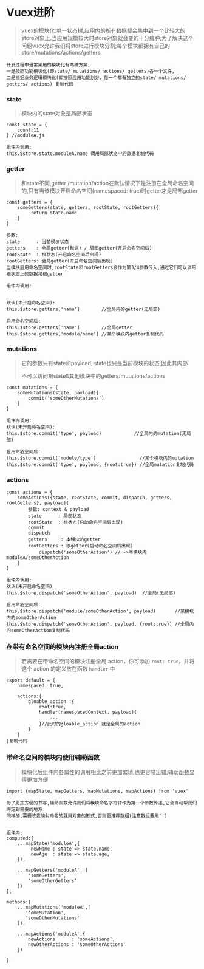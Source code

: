 # Vuex进阶

> vuex的模块化:单一状态树,应用内的所有数据都会集中到一个比较大的store对象上,当应用规模较大时store对象就会变的十分臃肿;为了解决这个问题vuex允许我们将store进行模块分割;每个模块都拥有自己的store/mutations/actions/getters



```
开发过程中通常采用的模块化有两种方案;
一是按照功能模块化(即state/ mutations/ actions/ getters)各一个文件,
二是根据业务逻辑模块化(即按照应用功能划分，每一个都有独立的state/ mutations/ getters/ actions) 复制代码
```





### state

> 模块内的state对象是局部状态





```
const state = {
    count:11
} //moduleA.js

组件内调用:
this.$store.state.moduleA.name 调用局部状态中的数据复制代码
```



### getter

> 和state不同,getter /mutation/action在默认情况下是注册在全局命名空间的,只有当该模块开启命名空间(namespaced: true)时getter才是局部getter



```
const getters = {
    someGetters(state, getters, rootState, rootGetters){
         return state.name   
    }
}

参数:
state      : 当前模块状态
getters    : 全局getter(默认) / 局部getter(开启命名空间后)
rootState  : 根状态(开启命名空间后出现)
rootGetters: 全局getter(开启命名空间后出现)
当模块启用命名空间时,rootState和rootGetters会作为第3/4参数传入,通过它们可以调用根状态上的数据和根getter

组件内调用:


默认(未开启命名空间):
this.$store.getters['name']        //全局内的getter(无局部)

启用命名空间后:
this.$store.getters['name']        //全局getter
this.$store.getters['module/name'] //某个模块内getter复制代码
```



### mutations

> 它的参数只有state和payload, state也只是当前模块的状态;因此其内部
>
> 不可以访问根state&其他模块中的getters/mutations/actions



```
const mutations = {
    someMutations(state, payload){
        commit('someOtherMutations')
    }
}

组件内调用:
默认(未开启命名空间):
this.$store.commit('type', payload)            //全局内的mutation(无局部)

启用命名空间后:
this.$store.commit('module/type')                //某个模块内的mutation
this.$store.commit('type', payload, {root:true}) //全局mutation复制代码
```



### actions





```
const actions = {
    someActions({state, rootState, commit, dispatch, getters, rootGetters}, payload){
        参数: context & payload    
        state      : 局部状态
        rootState  : 根状态(启动命名空间后出现)
        commit
        dispatch
        getters     : 本模块的getter
        rootGetters : 根getter(启动命名空间后出现)
         	dispatch('someOtherAction') // ->本模块内moduleA/someOtherAction
    }
}

组件内调用:
默认(未开启命名空间)
this.$store.dispatch('someOtherAction', payload)  //全局(无局部)

启用命名空间后:
this.$store.dispatch('module/someOtherAction', payload)       //某模块内的someOtherAction
this.$store.dispatch('someOtherAction', payload, {root:true}) //全局内的someOtherAction复制代码
```





### 在带有命名空间的模块内注册全局action

> 若需要在带命名空间的模块注册全局 action，你可添加 `root: true`，并将这个 action 的定义放在函数 `handler` 中







```
export default = {
    namespaced: true,

    actions:{
        gloable_action :{
            root:true,
            handler(namespacedContext, payload){
                ...
            }//此时的gloable_action 就是全局的action
        }
    }
}复制代码
```







### 带命名空间的模块内使用辅助函数

> 模块化后组件内各属性的调用相比之前更加繁琐,也更容易出错;辅助函数显得更加方便





```
import {mapState, mapGetters, mapMutations, mapActions} from 'vuex'

为了更加方便的书写,辅助函数允许我们将模块命名字符转作为第一个参数传递,它会自动帮我们绑定到需要的地方
同样的,需要改变映射命名的就用对象的形式,否则更推荐数组(注意数组要用'')


组件内:
computed:{
    ...mapState('moduleA',{
         newName : state => state.name,
         newAge  : state => state.age,  
    }),

    ...mapGetters('moduleA', [
        'someGetters',
        'someOtherGetters'
    ])
},

methods:{
    ...mapMutations('moduleA',[
       'someMutation',
       'someOtherMutations'
    ]),

    ...mapActions('moduleA',{
        newActions      : 'someActions',
        newOtherActions : 'someOtherActions'
    })

}
```